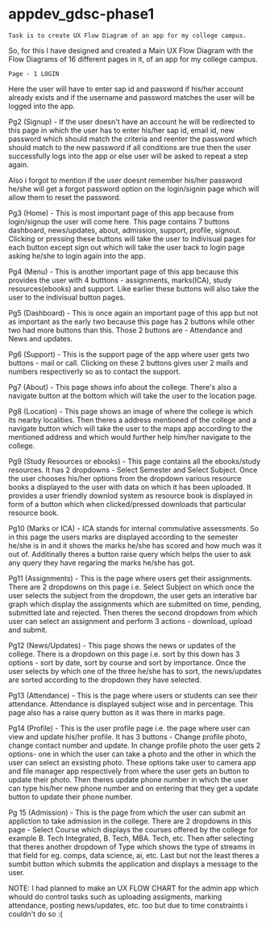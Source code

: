 # appdev_gdsc-phase1
```
Task is to create UX Flow Diagram of an app for my college campus.
```

So, for this I have designed and created a Main UX Flow Diagram with the Flow Diagrams of 16 different pages in it, of an app for my college campus.

```
Page - 1 LOGIN 
```

Here the user will have to enter sap id and password if his/her account already exists and if the username and password matches the user will be logged into the app.

Pg2 (Signup) - If the user doesn't have an account he will be redirected to this page in which the user has to enter his/her sap id, email id, new password which should match the criteria and reenter the password which should match to the new password if all conditions are true then the user successfully logs into the app or else user will be asked to repeat a step again.

Also i forgot to mention if the user doesnt remember his/her password he/she will get a forgot password option on the login/signin page which will allow them to reset the password.

Pg3 (Home) - This is most important page of this app because from login/signup the user will come here. This page contains 7 buttons dashboard, news/updates, about, admission, support, profile, signout. Clicking or pressing these buttons will take the user to indivisual pages for each button except sign out which will take the user back to login page asking he/she to login again into the app.

Pg4 (Menu) - This is another important page of this app because this provides the user with 4 butttons - assignments, marks(ICA), study resources(ebooks) and support. Like earlier these buttons will also take the user to the indivisual button pages.

Pg5 (Dashboard) - This is once again an important page of this app but not as important as the early two because this page has 2 buttons while other two had more buttons than this. Those 2 buttons are - Attendance and News and updates.

Pg6 (Support) - This is the support page of the app where user gets two buttons - mail or call. Clicking on these 2 buttons gives user 2 mails and numbers respectiverly so as to contact the support.

Pg7 (About) - This page shows info about the college. There's also a navigate button at the bottom which will take the user to the location page.

Pg8 (Location) - This page shows an image of where the college is which its nearby localities. Then theres a address mentioned of the college and a navigate button which will take the user to the maps app according to the mentioned address and which would further help him/her navigate to the college.

Pg9 (Study Resources or ebooks) - This page contains all the ebooks/study resources. It has 2 dropdowns - Select Semester and Select Subject. Once the user chooses his/her options from the dropdown various resource books a displayed to the user with data on which it has been uploaded. It provides a user friendly downlod system as resource book is displayed in form of a button which when clicked/pressed downloads that particular resource book.

Pg10 (Marks or ICA) - ICA stands for internal commulative assessments. So in this page the users marks are displayed according to the semester he/she is in and it shows the marks he/she has scored and how much was it out of. Additinally theres a button raise query which helps the user to ask any query they have regaring the marks he/she has got.

Pg11 (Assignments) - This is the page where users get their assignments. There are 2 dropdowns on this page i.e. Select Subject on which once the user selects the subject from the dropdown, the user gets an interative bar graph which display the assignments which are submitted on time, pending, submitted late and rejected. Then theres the second dropdown from which user can select an assignment and perform 3 actions - download, upload and submit.

Pg12 (News/Updates) - This page shows the news or updates of the college. There is a dropdown on this page i.e. sort by this down has 3 options - sort by date, sort by course and sort by importance. Once the user selects by which one of the three he/she has to sort, the news/updates are sorted according to the dropdown they have selected.

Pg13 (Attendance) - This is the page where users or students can see their attendance. Attendance is displayed subject wise and in percentage. This page also has a raise query button as it was there in marks page.

Pg14 (Profile) - This is the user profile page i.e. the page where user can view and update his/her profile. It has 3 buttons - Change profile photo, change contact number and update. In change profile photo the user gets 2 options- one in which the user can take a photo and the other in which the user can select an exsisting photo. These options take user to camera app and file manager app respectively from where the user gets an button to update their photo. Then theres update phone number in which the user can type his/her new phone number and on entering that they get a update button to update their phone number.

Pg 15 (Admission) - This is the page from which the user can submit an appliction to take admission in the college. There are 2 dropdowns in this page - Select Course which displays the courses offered by the college for example B. Tech Integrated, B. Tech, MBA. Tech, etc. Then after selecting that theres another dropdown of Type which shows the type of streams in that field for eg. comps, data science, ai, etc. Last but not the least theres a sumbit button which submits the application and displays a message to the user.

NOTE:
I had planned to make an UX FLOW CHART for the admin app which whould do control tasks such as uploading assigments, marking attendance, posting news/updates, etc. too but due to time constraints i couldn't do so :(
